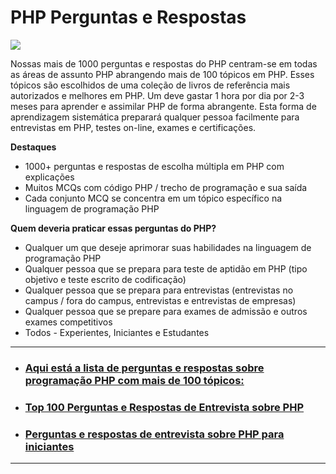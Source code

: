 # PHP Perguntas e Respostas

![](https://tehnoblog.org/wp-content/uploads/2015/02/php-logo-transparent-tehnoblog.org_.png)

Nossas mais de 1000 perguntas e respostas do PHP centram-se em todas as áreas de assunto PHP abrangendo mais de 100 tópicos em PHP. Esses tópicos são escolhidos de uma coleção de livros de referência mais autorizados e melhores em PHP. Um deve gastar 1 hora por dia por 2-3 meses para aprender e assimilar PHP de forma abrangente. Esta forma de aprendizagem sistemática preparará qualquer pessoa facilmente para entrevistas em PHP, testes on-line, exames e certificações.

**Destaques**

- 1000+ perguntas e respostas de escolha múltipla em PHP com explicações
- Muitos MCQs com código PHP / trecho de programação e sua saída
- Cada conjunto MCQ se concentra em um tópico específico na linguagem de programação PHP

**Quem deveria praticar essas perguntas do PHP?**

- Qualquer um que deseje aprimorar suas habilidades na linguagem de programação PHP
- Qualquer pessoa que se prepara para teste de aptidão em PHP (tipo objetivo e teste escrito de codificação)
- Qualquer pessoa que se prepara para entrevistas (entrevistas no campus / fora do campus, entrevistas e entrevistas de empresas)
- Qualquer pessoa que se prepare para exames de admissão e outros exames competitivos
- Todos - Experientes, Iniciantes e Estudantes

---

- ### [Aqui está a lista de perguntas e respostas sobre programação PHP com mais de 100 tópicos:]()

- ### [Top 100 Perguntas e Respostas de Entrevista sobre PHP]()

- ### [Perguntas e respostas de entrevista sobre PHP para iniciantes]()

---


